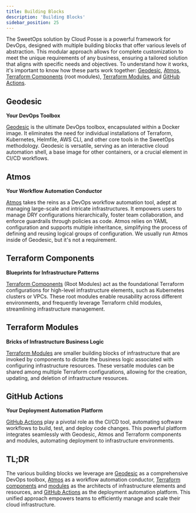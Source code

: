 ```yaml
---
title: Building Blocks
description: 'Building Blocks'
sidebar_position: 25
---
```


The SweetOps solution by Cloud Posse is a powerful framework for DevOps, designed with multiple building blocks that offer various levels of abstraction. This modular approach allows for complete customization to meet the unique requirements of any business, ensuring a tailored solution that aligns with specific needs and objectives. To understand how it works, it's important to know how these parts work together: [Geodesic](/tutorials/geodesic-getting-started/), [Atmos](https://atmos.tools), [Terraform Components](/components/) (root modules), [Terraform Modules](/modules/), and [GitHub Actions](/github-actions/).

## Geodesic

**Your DevOps Toolbox**

[Geodesic](/tutorials/geodesic-getting-started/) is the ultimate DevOps toolbox, encapsulated within a Docker image. It eliminates the need for individual installations of Terraform, Kubernetes, Helmfile, AWS CLI, and other core tools in the SweetOps methodology. Geodesic is versatile, serving as an interactive cloud automation shell, a base image for other containers, or a crucial element in CI/CD workflows.

## Atmos

**Your Workflow Automation Conductor**

[Atmos](https://atmos.tools) takes the reins as a DevOps workflow automation tool, adept at managing large-scale and intricate infrastructures. It empowers users to manage DRY configurations hierarchically, foster team collaboration, and enforce guardrails through policies as code. Atmos relies on YAML configuration and supports multiple inheritance, simplifying the process of defining and reusing logical groups of configuration. We usually run Atmos inside of Geodesic, but it's not a requirement.

## Terraform Components

**Blueprints for Infrastructure Patterns**

[Terraform Components](/components/) (Root Modules) act as the foundational Terraform configurations for high-level infrastructure elements, such as Kubernetes clusters or VPCs. These root modules enable reusability across different environments, and frequently leverage Terraform child modules, streamlining infrastructure management.

## Terraform Modules

**Bricks of Infrastructure Business Logic**

[Terraform Modules](/modules/) are smaller building blocks of infrastructure that are invoked by components to dictate the business logic associated with configuring infrastructure resources. These versatile modules can be shared among multiple Terraform configurations, allowing for the creation, updating, and deletion of infrastructure resources.

## GitHub Actions

**Your Deployment Automation Platform**

[GitHub Actions](/github-actions/) play a pivotal role as the CI/CD tool, automating software workflows to build, test, and deploy code changes. This powerful platform integrates seamlessly with Geodesic, Atmos and Terraform components and modules, automating deployment to infrastructure environments.

## TL;DR

The various building blocks we leverage are [Geodesic](/tutorials/geodesic-getting-started/) as a comprehensive DevOps toolbox, [Atmos](https://atmos.tools) as a workflow automation conductor, [Terraform components](/components/) and [modules](/modules/) as the architects of infrastructure elements and resources, and [GitHub Actions](/github-actions/) as the deployment automation platform. This unified approach empowers teams to efficiently manage and scale their cloud infrastructure.